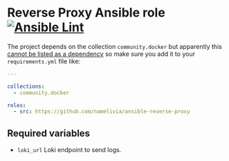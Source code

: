 # Reverse Proxy Ansible role [![Ansible Lint](https://github.com/namelivia/ansible-reverse-proxy/actions/workflows/ansible-lint.yml/badge.svg)](https://github.com/namelivia/ansible-reverse-proxy/actions/workflows/ansible-lint.yml)

The project depends on the collection `community.docker` but apparently this [cannot be listed as a dependency](https://github.com/ansible/ansible/issues/62847) so make sure you add it to your `requirements.yml` file like:

```yml
---

collections:
  - community.docker

roles:
  - src: https://github.com/namelivia/ansible-reverse-proxy
```

## Required variables

 - `loki_url` Loki endpoint to send logs.
